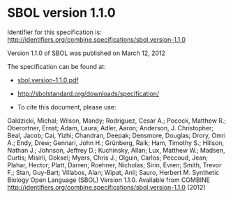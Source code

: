 # SBOL version 1.1.0
Identifier for this specification is: http://identifiers.org/combine.specifications/sbol.version-1.1.0

Version 1.1.0 of SBOL was published on March 12, 2012

The specification can be found at:

* [sbol.version-1.1.0.pdf](./files/sbol.version-1.1.0.pdf)
* http://sbolstandard.org/downloads/specification/

* To cite this document, please use:

Galdzicki, Michal; Wilson, Mandy; Rodriguez, Cesar A.; Pocock, Matthew R.; Oberortner, Ernst; Adam, Laura; Adler, Aaron; Anderson, J. Christopher; Beal, Jacob; Cai, Yizhi; Chandran, Deepak; Densmore, Douglas; Drory, Omri A.; Endy, Drew; Gennari, John H.; Grünberg, Raik; Ham, Timothy S.; Hillson, Nathan J.; Johnson, Jeffrey D.; Kuchinsky, Allan; Lux, Matthew W.; Madsen, Curtis; Misirli, Goksel; Myers, Chris J.; Olguin, Carlos; Peccoud, Jean; Plahar, Hector; Platt, Darren; Roehner, Nicholas; Sirin, Evren; Smith, Trevor F.; Stan, Guy-Bart; Villabos, Alan; Wipat, Anil; Sauro, Herbert M. Synthetic Biology Open Language (SBOL) Version 1.1.0. Available from COMBINE http://identifiers.org/combine.specifications/sbol.version-1.1.0 (2012)